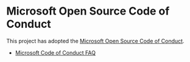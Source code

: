 # Microsoft Open Source Code of Conduct
This project has adopted the [Microsoft Open Source Code of Conduct](https://opensource.microsoft.com/codeofconduct/).


- [Microsoft Code of Conduct FAQ](https://opensource.microsoft.com/codeofconduct/faq/)